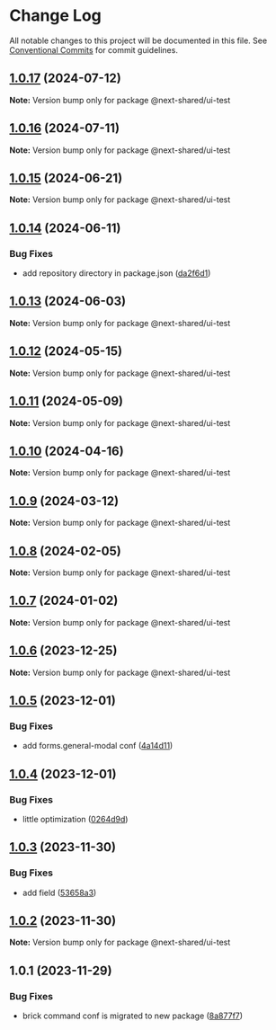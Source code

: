 # Change Log

All notable changes to this project will be documented in this file.
See [Conventional Commits](https://conventionalcommits.org) for commit guidelines.

## [1.0.17](https://github.com/easyops-cn/next-bricks/compare/@next-shared/ui-test@1.0.16...@next-shared/ui-test@1.0.17) (2024-07-12)

**Note:** Version bump only for package @next-shared/ui-test

## [1.0.16](https://github.com/easyops-cn/next-bricks/compare/@next-shared/ui-test@1.0.15...@next-shared/ui-test@1.0.16) (2024-07-11)

**Note:** Version bump only for package @next-shared/ui-test

## [1.0.15](https://github.com/easyops-cn/next-bricks/compare/@next-shared/ui-test@1.0.14...@next-shared/ui-test@1.0.15) (2024-06-21)

**Note:** Version bump only for package @next-shared/ui-test

## [1.0.14](https://github.com/easyops-cn/next-bricks/compare/@next-shared/ui-test@1.0.13...@next-shared/ui-test@1.0.14) (2024-06-11)

### Bug Fixes

- add repository directory in package.json ([da2f6d1](https://github.com/easyops-cn/next-bricks/commit/da2f6d11bc112d4901adc4beb744e8f5b945c01d))

## [1.0.13](https://github.com/easyops-cn/next-bricks/compare/@next-shared/ui-test@1.0.12...@next-shared/ui-test@1.0.13) (2024-06-03)

**Note:** Version bump only for package @next-shared/ui-test

## [1.0.12](https://github.com/easyops-cn/next-bricks/compare/@next-shared/ui-test@1.0.11...@next-shared/ui-test@1.0.12) (2024-05-15)

**Note:** Version bump only for package @next-shared/ui-test

## [1.0.11](https://github.com/easyops-cn/next-bricks/compare/@next-shared/ui-test@1.0.10...@next-shared/ui-test@1.0.11) (2024-05-09)

**Note:** Version bump only for package @next-shared/ui-test

## [1.0.10](https://github.com/easyops-cn/next-bricks/compare/@next-shared/ui-test@1.0.9...@next-shared/ui-test@1.0.10) (2024-04-16)

**Note:** Version bump only for package @next-shared/ui-test

## [1.0.9](https://github.com/easyops-cn/next-bricks/compare/@next-shared/ui-test@1.0.8...@next-shared/ui-test@1.0.9) (2024-03-12)

**Note:** Version bump only for package @next-shared/ui-test

## [1.0.8](https://github.com/easyops-cn/next-bricks/compare/@next-shared/ui-test@1.0.7...@next-shared/ui-test@1.0.8) (2024-02-05)

**Note:** Version bump only for package @next-shared/ui-test

## [1.0.7](https://github.com/easyops-cn/next-bricks/compare/@next-shared/ui-test@1.0.6...@next-shared/ui-test@1.0.7) (2024-01-02)

**Note:** Version bump only for package @next-shared/ui-test

## [1.0.6](https://github.com/easyops-cn/next-bricks/compare/@next-shared/ui-test@1.0.5...@next-shared/ui-test@1.0.6) (2023-12-25)

**Note:** Version bump only for package @next-shared/ui-test

## [1.0.5](https://github.com/easyops-cn/next-bricks/compare/@next-shared/ui-test@1.0.4...@next-shared/ui-test@1.0.5) (2023-12-01)

### Bug Fixes

- add forms.general-modal conf ([4a14d11](https://github.com/easyops-cn/next-bricks/commit/4a14d117c3ac2fc9b1efb11f4ba8e13e97687623))

## [1.0.4](https://github.com/easyops-cn/next-bricks/compare/@next-shared/ui-test@1.0.3...@next-shared/ui-test@1.0.4) (2023-12-01)

### Bug Fixes

- little optimization ([0264d9d](https://github.com/easyops-cn/next-bricks/commit/0264d9d45845a13704daeb7774a592288ddd126e))

## [1.0.3](https://github.com/easyops-cn/next-bricks/compare/@next-shared/ui-test@1.0.2...@next-shared/ui-test@1.0.3) (2023-11-30)

### Bug Fixes

- add field ([53658a3](https://github.com/easyops-cn/next-bricks/commit/53658a39a24de8949b2a91ae63aeaab152b4864c))

## [1.0.2](https://github.com/easyops-cn/next-bricks/compare/@next-shared/ui-test@1.0.1...@next-shared/ui-test@1.0.2) (2023-11-30)

**Note:** Version bump only for package @next-shared/ui-test

## 1.0.1 (2023-11-29)

### Bug Fixes

- brick command conf is migrated to new package ([8a877f7](https://github.com/easyops-cn/next-bricks/commit/8a877f7efe1acfa4ef2e33d8867169f7dd6e6f8f))
